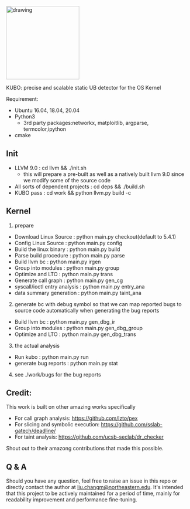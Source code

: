 <img src="kubo.png" alt="drawing" width="200"/>

KUBO: precise and scalable static UB detector for the OS Kernel


Requirement:

- Ubuntu 16.04, 18.04, 20.04
- Python3
    - 3rd party packages:networkx, matploitlib, argparse, termcolor,ipython
- cmake

Init
----

- LLVM 9.0                           : cd llvm && ./init.sh 
    - this will prepare a pre-built as well as a natively built llvm 9.0 since we modify some of the source code
- All sorts of dependent projects    : cd deps && ./build.sh
- KUBO pass                          : cd work && python llvm.py build -c


Kernel
------

1. prepare

- Download Linux Source          : python main.py checkout(default to 5.4.1)
- Config Linux Source            : python main.py config
- Build the linux binary         : python main.py build
- Parse build procedure          : python main.py parse
- Build llvm bc                  : python main.py irgen
- Group into modules             : python main.py group
- Optimize and LTO               : python main.py trans
- Generate call graph            : python main.py gen_cg
- syscall/ioctl entry analysis   : python main.py entry_ana
- data summary generation        : python main.py taint_ana

2. generate bc with debug symbol so that we can map reported bugs to source code automatically when generating the bug reports

- Build llvm bc                  : python main.py gen_dbg_ir
- Group into modules             : python main.py gen_dbg_group
- Optimize and LTO               : python main.py gen_dbg_trans

3. the actual analysis

- Run kubo                       : python main.py run
- generate bug reports           : python main.py stat

4. see ./work/bugs for the bug reports


Credit:
----
This work is built on other amazing works
specifically

- For call graph analysis: https://github.com/lzto/pex
- For slicing and symbolic execution: https://github.com/sslab-gatech/deadline/
- For taint analysis: https://github.com/ucsb-seclab/dr_checker

Shout out to their amazong contributions that made this possible.

Q & A
----
Should you have any question, feel free to raise an issue in this repo or directly contact the author at liu.changm@northeastern.edu.
It's intended that this project to be actively maintained for a period of time, mainly for readability improvement and performance fine-tuning.
